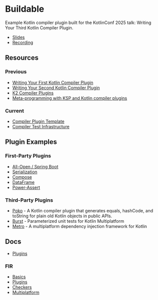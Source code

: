 # Buildable

Example Kotlin compiler plugin built for the KotlinConf 2025 talk: Writing Your Third Kotlin Compiler Plugin.

- [Slides](https://deck.bnorm.dev/kc25/)
- [Recording](https://www.youtube.com/watch?v=9P7qUGi5_gc)

## Resources

### Previous

- [Writing Your First Kotlin Compiler Plugin](https://www.youtube.com/watch?v=w-GMlaziIyo)
- [Writing Your Second Kotlin Compiler Plugin](https://blog.bnorm.dev/writing-your-second-compiler-plugin-part-1)
- [K2 Compiler Plugins](https://www.youtube.com/watch?v=Pl-89n9wDqo)
- [Meta-programming with KSP and Kotlin compiler plugins](https://www.youtube.com/watch?v=Si0r2_N0J88)

### Current

- [Compiler Plugin Template](https://github.com/demiurg906/kotlin-compiler-plugin-template)
- [Compiler Test Infrastructure](https://github.com/JetBrains/kotlin/blob/master/compiler/test-infrastructure/ReadMe.md)

## Plugin Examples

### First-Party Plugins

- [All-Open / Spring Boot](https://kotlinlang.org/docs/all-open-plugin.html)
- [Serialization](https://kotlinlang.org/docs/serialization.html)
- [Compose](https://www.jetbrains.com/compose-multiplatform/)
- [DataFrame](https://kotlin.github.io/dataframe/overview.html)
- [Power-Assert](https://kotlinlang.org/docs/power-assert.html)

### Third-Party Plugins

- [Poko](https://github.com/drewhamilton/Poko) - A Kotlin compiler plugin that generates equals, hashCode, and toString for plain old Kotlin objects in public APIs.
- [Burst](https://github.com/cashapp/burst) - Parameterized unit tests for Kotlin Multiplatform
- [Metro](https://github.com/ZacSweers/metro) - A multiplatform dependency injection framework for Kotlin

## Docs

- [Plugins](https://github.com/JetBrains/kotlin/blob/master/docs/compiler-plugins/basics.md)

### FIR

- [Basics](https://github.com/JetBrains/kotlin/blob/master/docs/fir/fir-basics.md)
- [Plugins](https://github.com/JetBrains/kotlin/blob/master/docs/fir/fir-plugins.md)
- [Checkers](https://github.com/JetBrains/kotlin/blob/master/compiler/fir/checkers/module.md)
- [Multiplatform](https://github.com/JetBrains/kotlin/blob/master/docs/fir/k2_kmp.md)
